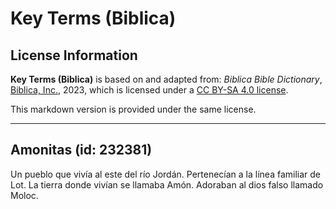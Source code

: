 # Key Terms (Biblica)

## License Information

**Key Terms (Biblica)** is based on and adapted from: _Biblica Bible Dictionary_, [Biblica, Inc.](https://www.biblica.com/), 2023, which is licensed under a [CC BY-SA 4.0 license](https://creativecommons.org/licenses/by-sa/4.0/legalcode.en).

This markdown version is provided under the same license.



--------------------------------

## Amonitas (id: 232381)

Un pueblo que vivía al este del río Jordán. Pertenecían a la línea familiar de Lot. La tierra donde vivían se llamaba Amón. Adoraban al dios falso llamado Moloc.


